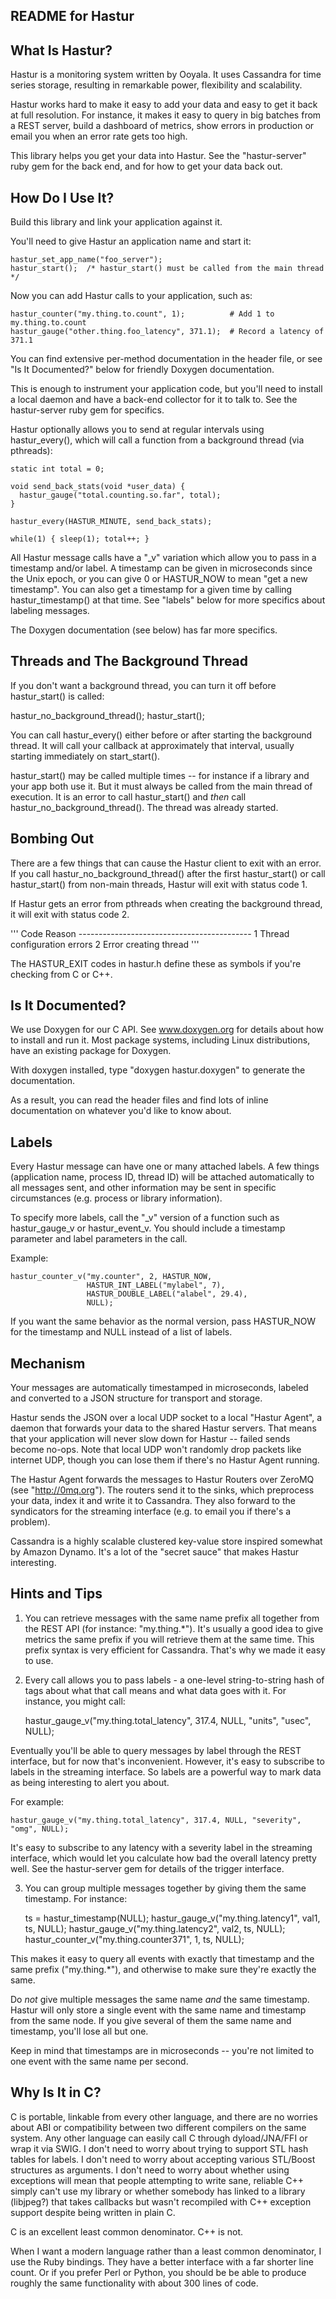 README for Hastur
-----------------

What Is Hastur?
---------------

Hastur is a monitoring system written by Ooyala.  It uses Cassandra
for time series storage, resulting in remarkable power, flexibility
and scalability.

Hastur works hard to make it easy to add your data and easy to get it
back at full resolution.  For instance, it makes it easy to query in
big batches from a REST server, build a dashboard of metrics, show
errors in production or email you when an error rate gets too high.

This library helps you get your data into Hastur.  See the
"hastur-server" ruby gem for the back end, and for how to get your
data back out.

How Do I Use It?
----------------

Build this library and link your application against it.

You'll need to give Hastur an application name and start it:

    hastur_set_app_name("foo_server");
    hastur_start();  /* hastur_start() must be called from the main thread */

Now you can add Hastur calls to your application, such as:

    hastur_counter("my.thing.to.count", 1);          # Add 1 to my.thing.to.count
    hastur_gauge("other.thing.foo_latency", 371.1);  # Record a latency of 371.1

You can find extensive per-method documentation in the header file, or
see "Is It Documented?" below for friendly Doxygen documentation.

This is enough to instrument your application code, but you'll need to
install a local daemon and have a back-end collector for it to talk
to.  See the hastur-server ruby gem for specifics.

Hastur optionally allows you to send at regular intervals using
hastur_every(), which will call a function from a background thread
(via pthreads):

    static int total = 0;

    void send_back_stats(void *user_data) {
      hastur_gauge("total.counting.so.far", total);
    }

    hastur_every(HASTUR_MINUTE, send_back_stats);

    while(1) { sleep(1); total++; }

All Hastur message calls have a "_v" variation which allow you to pass
in a timestamp and/or label.  A timestamp can be given in microseconds
since the Unix epoch, or you can give 0 or HASTUR_NOW to mean "get a
new timestamp".  You can also get a timestamp for a given time by
calling hastur_timestamp() at that time.  See "labels" below for more
specifics about labeling messages.

The Doxygen documentation (see below) has far more specifics.

Threads and The Background Thread
---------------------------------

If you don't want a background thread, you can turn it off before
hastur_start() is called:

   hastur_no_background_thread();
   hastur_start();

You can call hastur_every() either before or after starting the
background thread.  It will call your callback at approximately that
interval, usually starting immediately on start_start().

hastur_start() may be called multiple times -- for instance if a
library and your app both use it.  But it must always be called from
the main thread of execution.  It is an error to call hastur_start()
and *then* call hastur_no_background_thread().  The thread was already
started.

Bombing Out
-----------

There are a few things that can cause the Hastur client to exit with
an error.  If you call hastur_no_background_thread() after the first
hastur_start() or call hastur_start() from non-main threads, Hastur
will exit with status code 1.

If Hastur gets an error from pthreads when creating the background thread,
it will exit with status code 2.

'''
    Code   Reason
    -------------------------------------------
     1     Thread configuration errors
     2     Error creating thread
'''

The HASTUR_EXIT codes in hastur.h define these as symbols if you're
checking from C or C++.

Is It Documented?
-----------------

We use Doxygen for our C API.  See www.doxygen.org for details about
how to install and run it.  Most package systems, including Linux
distributions, have an existing package for Doxygen.

With doxygen installed, type "doxygen hastur.doxygen" to generate
the documentation.

As a result, you can read the header files and find lots of inline
documentation on whatever you'd like to know about.

Labels
------

Every Hastur message can have one or many attached labels.  A few
things (application name, process ID, thread ID) will be attached
automatically to all messages sent, and other information may be sent
in specific circumstances (e.g. process or library information).

To specify more labels, call the "_v" version of a function such as
hastur_gauge_v or hastur_event_v.  You should include a timestamp
parameter and label parameters in the call.

Example:

    hastur_counter_v("my.counter", 2, HASTUR_NOW,
                     HASTUR_INT_LABEL("mylabel", 7),
                     HASTUR_DOUBLE_LABEL("alabel", 29.4),
                     NULL);

If you want the same behavior as the normal version, pass HASTUR_NOW
for the timestamp and NULL instead of a list of labels.

Mechanism
---------

Your messages are automatically timestamped in microseconds, labeled
and converted to a JSON structure for transport and storage.

Hastur sends the JSON over a local UDP socket to a local "Hastur
Agent", a daemon that forwards your data to the shared Hastur servers.
That means that your application will never slow down for Hastur --
failed sends become no-ops.  Note that local UDP won't randomly drop
packets like internet UDP, though you can lose them if there's no
Hastur Agent running.

The Hastur Agent forwards the messages to Hastur Routers over ZeroMQ
(see "http://0mq.org").  The routers send it to the sinks, which
preprocess your data, index it and write it to Cassandra.  They also
forward to the syndicators for the streaming interface (e.g. to email
you if there's a problem).

Cassandra is a highly scalable clustered key-value store inspired
somewhat by Amazon Dynamo.  It's a lot of the "secret sauce" that
makes Hastur interesting.

Hints and Tips
--------------

1. You can retrieve messages with the same name prefix all together from
the REST API (for instance: "my.thing.*").  It's usually a good idea
to give metrics the same prefix if you will retrieve them at the same
time.  This prefix syntax is very efficient for Cassandra.  That's why
we made it easy to use.

2. Every call allows you to pass labels - a one-level string-to-string
hash of tags about what that call means and what data goes with it.
For instance, you might call:

    hastur_gauge_v("my.thing.total_latency", 317.4, NULL, "units", "usec", NULL);

Eventually you'll be able to query messages by label through the REST
interface, but for now that's inconvenient.  However, it's easy to
subscribe to labels in the streaming interface.  So labels are a
powerful way to mark data as being interesting to alert you about.

For example:

    hastur_gauge_v("my.thing.total_latency", 317.4, NULL, "severity", "omg", NULL);

It's easy to subscribe to any latency with a severity label in the
streaming interface, which would let you calculate how bad the overall
latency pretty well.  See the hastur-server gem for details of the
trigger interface.

3. You can group multiple messages together by giving them the same
timestamp.  For instance:

    ts = hastur_timestamp(NULL);
    hastur_gauge_v("my.thing.latency1", val1, ts, NULL);
    hastur_gauge_v("my.thing.latency2", val2, ts, NULL);
    hastur_counter_v("my.thing.counter371", 1, ts, NULL);

This makes it easy to query all events with exactly that timestamp
and the same prefix ("my.thing.*"), and otherwise to make sure they're
exactly the same.

Do *not* give multiple messages the same name *and* the same
timestamp.  Hastur will only store a single event with the same name
and timestamp from the same node.  If you give several of them the
same name and timestamp, you'll lose all but one.

Keep in mind that timestamps are in microseconds -- you're not limited
to one event with the same name per second.

Why Is It in C?
---------------

C is portable, linkable from every other language, and there are no
worries about ABI or compatibility between two different compilers on
the same system.  Any other language can easily call C through
dyload/JNA/FFI or wrap it via SWIG.  I don't need to worry about
trying to support STL hash tables for labels.  I don't need to worry
about accepting various STL/Boost structures as arguments.  I don't
need to worry about whether using exceptions will mean that people
attempting to write sane, reliable C++ simply can't use my library or
whether somebody has linked to a library (libjpeg?) that takes
callbacks but wasn't recompiled with C++ exception support despite
being written in plain C.

C is an excellent least common denominator.  C++ is not.

When I want a modern language rather than a least common denominator,
I use the Ruby bindings.  They have a better interface with a far
shorter line count.  Or if you prefer Perl or Python, you should be be
able to produce roughly the same functionality with about 300 lines of
code.
